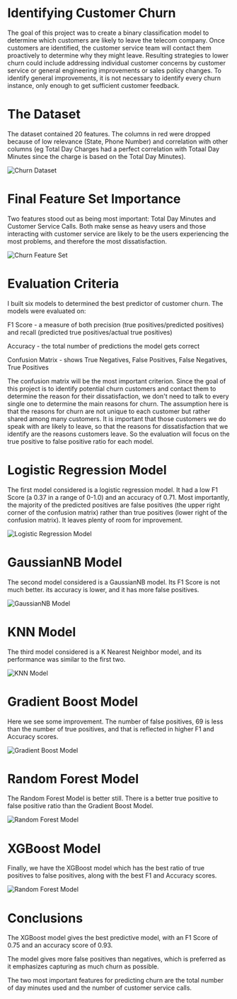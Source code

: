 # Identifying Customer Churn

The goal of this project was to create a binary classification model to determine which customers are likely to leave the telecom company. Once customers are identified, the customer service team will contact them proactively to determine why they might leave. Resulting strategies to lower churn could include addressing individual customer concerns by customer service or general engineering improvements or sales policy changes.
To identify general improvements, it is not necessary to identify every churn instance, only enough to get sufficient customer feedback.


# The Dataset

The dataset contained 20 features. The columns in red were dropped because of low relevance (State, Phone Number) and correlation with other columns (eg Total Day Charges had a perfect correlation with Totaal Day Minutes since the charge is based on the Total Day Minutes). 

![Churn Dataset](/images/dataset.jpeg)

# Final Feature Set Importance

Two features stood out as being most important: Total Day Minutes and Customer Service Calls. Both make sense as heavy users and those interacting with customer service are likely to be the users experiencing the most problems, and therefore the most dissatisfaction. 

![Churn Feature Set](/images/FeatureSet.jpeg)

# Evaluation Criteria

I built six models to determined the best predictor of customer churn. The models were evaluated on:

F1 Score - a measure of both precision (true positives/predicted positives) and recall (predicted true positives/actual true positives)

Accuracy - the total number of predictions the model gets correct

Confusion Matrix - shows True Negatives, False Positives, False Negatives, True Positives

The confusion matrix will be the most important criterion. Since the goal of this project is to identify potential churn customers and contact them to determine the reason for their dissatisfaction, we don't need to talk to every single one to determine the main reasons for churn. The assumption here is that the reasons for churn are not unique to each customer but rather shared among many customers. It is important that those customers we do speak with are likely to leave, so that the reasons for dissatisfaction that we identify are the reasons customers leave. So the evaluation will focus on the true positive to false positive ratio for each model.

# Logistic Regression Model

The first model considered is a logistic regression model. It had a low F1 Score (a 0.37 in a range of 0-1.0) and an accuracy of 0.71. Most importantly, the majority of the predicted positives are false positives (the upper right corner of the confusion matrix) rather than true positives (lower right of the confusion matrix). It leaves plenty of room for improvement.

![Logistic Regression Model](/images/LogisticRegression.jpeg)

# GaussianNB Model

The second model considered is a GaussianNB model. Its F1 Score is not much better. its accuracy is lower, and it has more false positives.

![GaussianNB Model](/images/GaussianNB.jpeg)

# KNN Model

The third model considered is a K Nearest Neighbor model, and its performance was similar to the first two.

![KNN Model](/images/KNN.jpeg)

# Gradient Boost Model

Here we see some improvement. The number of false positives, 69 is less than the number of true positives, and that is reflected in higher F1 and Accuracy scores.

![Gradient Boost Model](/images/GradientBoost.jpeg)

# Random Forest Model

The Random Forest Model is better still. There is a better true positive to false positive ratio than the Gradient Boost Model.

![Random Forest Model](/images/RandomForest.jpeg)


# XGBoost Model

Finally, we have the XGBoost model which has the best ratio of true positives to false positives, along with the best F1 and Accuracy scores.

![Random Forest Model](/images/RandomForest.jpeg)

# Conclusions

The XGBoost model gives the best predictive model, with an F1 Score of 0.75 and an accuracy score of 0.93.

The model gives more false positives than negatives, which is preferred as it emphasizes capturing as much churn as possible.

The two most important features for predicting churn are the total number of day minutes used and the number of customer service calls.


